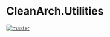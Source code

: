 # CleanArch.Utilities
[![master](https://guhke.visualstudio.com/CleanArch.Utilities/_apis/build/status/poneymusical.CleanArch.Utilities%20develop%20build?branchName=master)](https://guhke.visualstudio.com/CleanArch.Utilities/_build/latest?definitionId=13&branchName=master)
